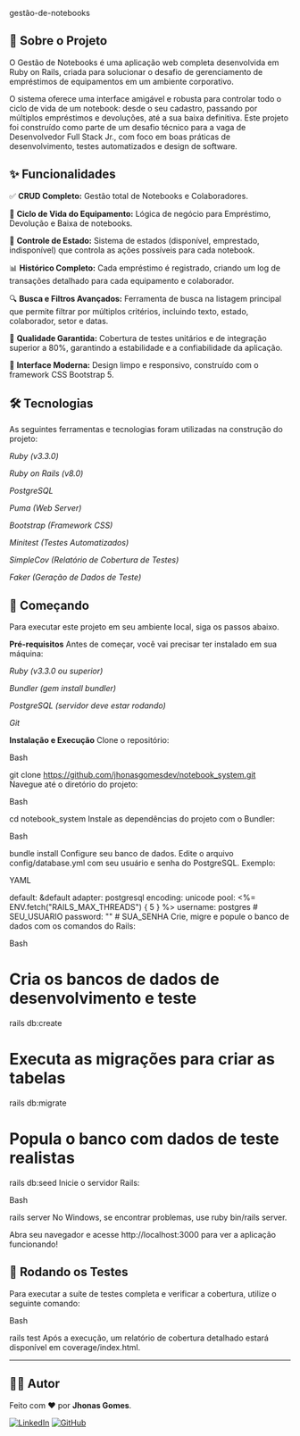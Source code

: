 gestão-de-notebooks


## 📖 Sobre o Projeto
O Gestão de Notebooks é uma aplicação web completa desenvolvida em Ruby on Rails, criada para solucionar o desafio de gerenciamento de empréstimos de equipamentos em um ambiente corporativo.

O sistema oferece uma interface amigável e robusta para controlar todo o ciclo de vida de um notebook: desde o seu cadastro, passando por múltiplos empréstimos e devoluções, até a sua baixa definitiva. Este projeto foi construído como parte de um desafio técnico para a vaga de Desenvolvedor Full Stack Jr., com foco em boas práticas de desenvolvimento, testes automatizados e design de software.

## ✨ Funcionalidades
✅ **CRUD Completo:** Gestão total de Notebooks e Colaboradores.

🔄 **Ciclo de Vida do Equipamento:** Lógica de negócio para Empréstimo, Devolução e Baixa de notebooks.

🔐 **Controle de Estado:** Sistema de estados (disponível, emprestado, indisponível) que controla as ações possíveis para cada notebook.

📊 **Histórico Completo:** Cada empréstimo é registrado, criando um log de transações detalhado para cada equipamento e colaborador.

🔍 **Busca e Filtros Avançados:** Ferramenta de busca na listagem principal que permite filtrar por múltiplos critérios, incluindo texto, estado, colaborador, setor e datas.

🧪 **Qualidade Garantida:** Cobertura de testes unitários e de integração superior a 80%, garantindo a estabilidade e a confiabilidade da aplicação.

🎨 **Interface Moderna:** Design limpo e responsivo, construído com o framework CSS Bootstrap 5.

## 🛠️ Tecnologias
As seguintes ferramentas e tecnologias foram utilizadas na construção do projeto:

*Ruby (v3.3.0)*

*Ruby on Rails (v8.0)*

*PostgreSQL*

*Puma (Web Server)*

*Bootstrap (Framework CSS)*

*Minitest (Testes Automatizados)*

*SimpleCov (Relatório de Cobertura de Testes)*

*Faker (Geração de Dados de Teste)*

## 🚀 Começando
Para executar este projeto em seu ambiente local, siga os passos abaixo.

**Pré-requisitos**
Antes de começar, você vai precisar ter instalado em sua máquina:

*Ruby (v3.3.0 ou superior)*

*Bundler (gem install bundler)*

*PostgreSQL (servidor deve estar rodando)*

*Git*

**Instalação e Execução**
Clone o repositório:

Bash

git clone <https://github.com/jhonasgomesdev/notebook_system.git>
Navegue até o diretório do projeto:

Bash

cd notebook_system
Instale as dependências do projeto com o Bundler:

Bash

bundle install
Configure seu banco de dados. Edite o arquivo config/database.yml com seu usuário e senha do PostgreSQL. Exemplo:

YAML

default: &default
  adapter: postgresql
  encoding: unicode
  pool: <%= ENV.fetch("RAILS_MAX_THREADS") { 5 } %>
  username: postgres # SEU_USUARIO
  password: "" # SUA_SENHA
Crie, migre e popule o banco de dados com os comandos do Rails:

Bash

# Cria os bancos de dados de desenvolvimento e teste
rails db:create

# Executa as migrações para criar as tabelas
rails db:migrate

# Popula o banco com dados de teste realistas
rails db:seed
Inicie o servidor Rails:

Bash

rails server
No Windows, se encontrar problemas, use ruby bin/rails server.

Abra seu navegador e acesse http://localhost:3000 para ver a aplicação funcionando!

## 🧪 Rodando os Testes
Para executar a suíte de testes completa e verificar a cobertura, utilize o seguinte comando:

Bash

rails test
Após a execução, um relatório de cobertura detalhado estará disponível em coverage/index.html.

---

## 👨‍💻 Autor

Feito com ❤️ por **Jhonas Gomes**.

[![LinkedIn](https://img.shields.io/badge/LinkedIn-0A66C2?style=for-the-badge&logo=linkedin&logoColor=white)](https://www.linkedin.com/in/jhonasgomes/)
[![GitHub](https://img.shields.io/badge/GitHub-181717?style=for-the-badge&logo=github&logoColor=white)](https://github.com/jhonasgomesdev)